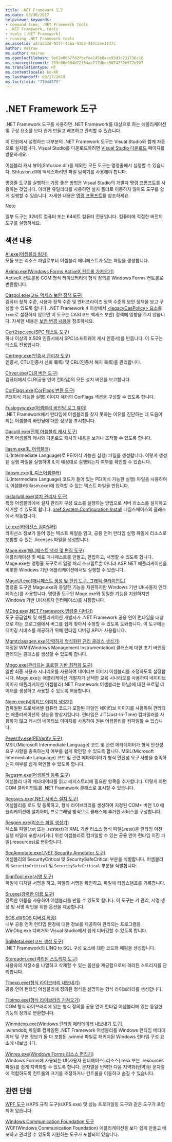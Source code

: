```yaml
---
title: .NET Framework 도구
ms.date: 03/30/2017
helpviewer_keywords:
- command line, .NET Framework tools
- .NET Framework, tools
- tools [.NET Framework]
- running .NET Framework tools
ms.assetid: a2ca532d-91f7-426a-9303-417c2ee1247c
author: mairaw
ms.author: mairaw
ms.openlocfilehash: 9e62e0637fd2fbcfee145b0ace93d3c231736c16
ms.sourcegitcommit: 289e06e904b72f34ac717dbcc5074239b977e707
ms.translationtype: HT
ms.contentlocale: ko-KR
ms.lasthandoff: 09/17/2019
ms.locfileid: "71044575"
---
```

# <a name="net-framework-tools"></a>.NET Framework 도구
.NET Framework 도구를 사용하면 .NET Framework를 대상으로 하는 애플리케이션 및 구성 요소를 보다 쉽게 만들고 배포하고 관리할 수 있습니다.  
  
이 단원에서 설명하는 대부분의 .NET Framework 도구는 Visual Studio와 함께 자동으로 설치됩니다. Visual Studio를 다운로드하려면 [Visual Studio 다운로드](https://visualstudio.microsoft.com/downloads/?utm_medium=microsoft&utm_source=docs.microsoft.com&utm_campaign=inline+link&utm_content=download+vs2019) 페이지를 방문하세요.
  
 어셈블리 캐시 뷰어(Shfusion.dll)를 제외한 모든 도구는 명령줄에서 실행할 수 있습니다. Shfusion.dll에 액세스하려면 파일 탐색기를 사용해야 합니다.  
  
 명령줄 도구를 실행하는 가장 좋은 방법은 Visual Studio의 개발자 명령 프롬프트를 사용하는 것입니다. 이러한 유틸리티를 사용하면 설치 폴더로 이동하지 않아도 도구를 쉽게 실행할 수 있습니다. 자세한 내용은 [명령 프롬프트](developer-command-prompt-for-vs.md)를 참조하세요.  
  
> [!NOTE]
> 일부 도구는 32비트 컴퓨터 또는 64비트 컴퓨터 전용입니다. 컴퓨터에 적절한 버전의 도구를 실행하세요.  
  
## <a name="in-this-section"></a>섹션 내용  
 [Al.exe(어셈블리 링커)](al-exe-assembly-linker.md)  
 모듈 또는 리소스 파일로부터 어셈블리 매니페스트가 있는 파일을 생성합니다.  
  
 [Aximp.exe(Windows Forms ActiveX 컨트롤 가져오기)](aximp-exe-windows-forms-activex-control-importer.md)  
 ActiveX 컨트롤용 COM 형식 라이브러리의 형식 정의를 Windows Forms 컨트롤로 변환합니다.  
  
 [Caspol.exe(코드 액세스 보안 정책 도구)](caspol-exe-code-access-security-policy-tool.md)  
 컴퓨터 정책 수준, 사용자 정책 수준 및 엔터프라이즈 정책 수준의 보안 정책을 보고 구성할 수 있도록 합니다. .NET Framework 4 이상에서 [\<legacyCasPolicy> 요소](../configure-apps/file-schema/runtime/netfx40-legacysecuritypolicy-element.md)를 `true`로 설정하지 않으면 이 도구는 CAS(코드 액세스 보안) 정책에 영향을 주지 않습니다. 자세한 내용은 [보안 변경 내용](../security/security-changes.md)을 참조하세요.  
  
 [Cert2spc.exe(SPC 테스트 도구)](cert2spc-exe-software-publisher-certificate-test-tool.md)  
 하나 이상의 X.509 인증서에서 SPC(소프트웨어 게시 인증서)를 만듭니다. 이 도구는 테스트 전용입니다.  
  
 [Certmgr.exe(인증서 관리자 도구)](certmgr-exe-certificate-manager-tool.md)  
 인증서, CTL(인증서 신뢰 목록) 및 CRL(인증서 해지 목록)을 관리합니다.  
  
 [Clrver.exe(CLR 버전 도구)](clrver-exe-clr-version-tool.md)  
 컴퓨터에서 CLR(공용 언어 런타임)의 모든 설치 버전을 보고합니다.  
  
 [CorFlags.exe(CorFlags 변환 도구)](corflags-exe-corflags-conversion-tool.md)  
 PE(이식 가능한 실행) 이미지 헤더의 CorFlags 섹션을 구성할 수 있도록 합니다.  
  
 [Fuslogvw.exe(어셈블리 바인딩 로그 뷰어)](fuslogvw-exe-assembly-binding-log-viewer.md)  
 .NET Framework에서 런타임에 어셈블리를 찾지 못하는 이유를 진단하는 데 도움이 되는 어셈블리 바인딩에 대한 정보를 표시합니다.  
  
 [Gacutil.exe(전역 어셈블리 캐시 도구)](gacutil-exe-gac-tool.md)  
 전역 어셈블리 캐시와 다운로드 캐시의 내용을 보거나 조작할 수 있도록 합니다.  
  
 [Ilasm.exe(IL 어셈블러)](ilasm-exe-il-assembler.md)  
 IL(Intermediate Language)로 PE(이식 가능한 실행) 파일을 생성합니다. 이렇게 생성된 실행 파일을 실행하여 IL이 예상대로 실행되는지 여부를 확인할 수 있습니다.  
  
 [Ildasm.exe(IL 디스어셈블러)](ildasm-exe-il-disassembler.md)  
 IL(Intermediate Language) 코드가 들어 있는 PE(이식 가능한 실행) 파일을 사용하여 IL 어셈블러(Ilasm.exe)에 입력할 수 있는 텍스트 파일을 만듭니다.  
  
 [Installutil.exe(설치 관리자 도구)](installutil-exe-installer-tool.md)  
 특정 어셈블리에서 설치 관리자 구성 요소를 실행하는 방법으로 서버 리소스를 설치하고 제거할 수 있도록 합니다. <xref:System.Configuration.Install> 네임스페이스의 클래스에서 작동합니다. 
  
 [Lc.exe(라이선스 컴파일러)](lc-exe-license-compiler.md)  
 라이선스 정보가 들어 있는 텍스트 파일을 읽고, 공용 언어 런타임 실행 파일에 리소스로 포함할 수 있는 .licenses 파일을 생성합니다. 
  
 [Mage.exe(매니페스트 생성 및 편집 도구)](mage-exe-manifest-generation-and-editing-tool.md)  
 애플리케이션 및 배포 매니페스트를 만들고, 편집하고, 서명할 수 있도록 합니다. Mage.exe는 명령줄 도구로서 일괄 처리 스크립트뿐 아니라 ASP.NET 애플리케이션을 비롯한 Windows 기반 애플리케이션에서도 실행할 수 있습니다.  
  
 [MageUI.exe(매니페스트 생성 및 편집 도구, 그래픽 클라이언트)](mageui-exe-manifest-generation-and-editing-tool-graphical-client.md)  
 명령줄 도구인 Mage.exe와 동일한 기능을 지원하지만 Windows 기반 UI(사용자 인터페이스)를 사용합니다. 명령줄 도구인 Mage.exe와 동일한 기능을 지원하지만 Windows 기반 UI(사용자 인터페이스)를 사용합니다.  
  
 [MDbg.exe(.NET Framework 명령줄 디버거)](mdbg-exe.md)  
 도구 공급업체 및 애플리케이션 개발자가 .NET Framework 공용 언어 런타임을 대상으로 하는 프로그램에서 버그를 쉽게 찾아서 수정할 수 있도록 도와줍니다. 이 도구에는 디버깅 서비스를 제공하기 위해 런타임 디버깅 API가 사용됩니다.  
  
 [Mgmtclassgen.exe(강력하게 형식화된 관리 클래스 생성기)](mgmtclassgen-exe.md)  
 지정된 WMI(Windows Management Instrumentation) 클래스에 대한 초기 바인딩 관리되는 클래스를 생성할 수 있도록 합니다.  
  
 [Mpgo.exe(관리되는 프로필 기반 최적화 도구)](mpgo-exe-managed-profile-guided-optimization-tool.md)  
 일반 최종 사용자 시나리오를 사용하여 네이티브 이미지 어셈블리를 조정하도록 설정합니다. Mpgo.exe는 애플리케이션 개발자가 선택한 교육 시나리오를 사용하여 네이티브 이미지 애플리케이션 어셈블리(.NET Framework 어셈블리는 아님)에 대한 프로필 데이터를 생성하고 사용할 수 있도록 허용합니다.  
  
 [Ngen.exe(네이티브 이미지 생성기)](ngen-exe-native-image-generator.md)  
 컴파일된 프로세서별 컴퓨터 코드가 포함된 파일인 네이티브 이미지를 사용하여 관리되는 애플리케이션의 성능을 향상시킵니다. 런타임은 JIT(Just-In-Time) 컴파일러를 사용하지 않고 캐시의 네이티브 이미지를 사용하여 원본 어셈블리를 컴파일할 수 있습니다.  
  
 [Peverify.exe(PEVerify 도구)](peverify-exe-peverify-tool.md)  
 MSIL(Microsoft Intermediate Language) 코드 및 관련 메타데이터가 형식 안전성 요구 사항을 충족하는지 여부를 쉽게 확인할 수 있도록 합니다. MSIL(Microsoft Intermediate Language) 코드 및 관련 메타데이터가 형식 안전성 요구 사항을 충족하는지 여부를 쉽게 확인할 수 있도록 합니다.  
  
 [Regasm.exe(어셈블리 등록 도구)](regasm-exe-assembly-registration-tool.md)  
 어셈블리 내의 메타데이터를 읽고 레지스트리에 필요한 항목을 추가합니다. 이렇게 하면 COM 클라이언트를 .NET Framework 클래스로 표시할 수 있습니다.  
  
 [Regsvcs.exe(.NET 서비스 설치 도구)](regsvcs-exe-net-services-installation-tool.md)  
 어셈블리를 로드 및 등록하고, 형식 라이브러리를 생성하여 지정된 COM+ 버전 1.0 애플리케이션에 설치하며, 프로그래밍 방식으로 클래스에 추가한 서비스를 구성합니다.  
  
 [Resgen.exe(리소스 파일 생성기)](resgen-exe-resource-file-generator.md)  
 텍스트 파일(.txt 또는 .restext)과 XML 기반 리소스 형식 파일(.resx)을 런타임 이진 실행 파일에 포함시키거나 위성 어셈블리로 컴파일할 수 있는 공용 언어 런타임 이진 파일(.resources)로 변환합니다.  
  
 [SecAnnotate.exe(.NET Security Annotator 도구)](secannotate-exe-net-security-annotator-tool.md)  
 어셈블리의 SecurityCritical 및 SecuritySafeCritical 부분을 식별합니다. 어셈블리의 `SecurityCritical` 및 `SecuritySafeCritical` 부분을 식별합니다.  
  
 [SignTool.exe(서명 도구)](signtool-exe.md)  
 파일에 디지털 서명을 하고, 파일의 서명을 확인하고, 파일에 타임스탬프를 기록합니다.  
  
 [Sn.exe(강력한 이름 도구)](sn-exe-strong-name-tool.md)  
 강력한 이름을 사용하여 어셈블리를 만들 수 있도록 합니다. 이 도구는 키 관리, 서명 생성 및 서명 확인을 위한 옵션을 제공합니다.  
  
 [SOS.dll(SOS 디버깅 확장)](sos-dll-sos-debugging-extension.md)  
 내부 공용 언어 런타임 환경에 대한 정보를 제공하여 관리되는 프로그램을 WinDbg.exe 디버거와 Visual Studio에서 쉽게 디버깅할 수 있도록 합니다.  
  
 [SqlMetal.exe(코드 생성 도구)](sqlmetal-exe-code-generation-tool.md)  
 .NET Framework의 LINQ to SQL 구성 요소에 대한 코드와 매핑을 생성합니다.  
  
 [Storeadm.exe(격리된 스토리지 도구)](storeadm-exe-isolated-storage-tool.md)  
 사용자의 저장소를 나열하고 삭제할 수 있는 옵션을 제공함으로써 격리된 스토리지를 관리합니다.  
  
 [Tlbexp.exe(형식 라이브러리 내보내기)](tlbexp-exe-type-library-exporter.md)  
 공용 언어 런타임 어셈블리에 정의된 형식을 설명하는 형식 라이브러리를 생성합니다.  
  
 [Tlbimp.exe(형식 라이브러리 가져오기)](tlbimp-exe-type-library-importer.md)  
 COM 형식 라이브러리에 있는 형식 정의를 공용 언어 런타임 어셈블리에 있는 동일한 기능의 정의로 변환합니다.  
  
 [Winmdexp.exe(Windows 런타임 메타데이터 내보내기 도구)](winmdexp-exe-windows-runtime-metadata-export-tool.md)  
 .winmdobj 파일로 컴파일된 .NET Framework 어셈블리를 Windows 런타임 메타데이터 및 구현 정보가 둘 다 포함된 .winmd 파일로 패키지된 Windows 런타임 구성 요소에 내보냅니다.  
  
 [Winres.exe(Windows Forms 리소스 편집기)](winres-exe-windows-forms-resource-editor.md)  
 Windows Forms에 사용되는 UI(사용자 인터페이스) 리소스(.resx 또는 .resources 파일)를 쉽게 지역화할 수 있도록 합니다. 문자열을 번역한 다음 지역화(번역)된 문자열에 적합하도록 컨트롤의 크기를 조정하거나 컨트롤을 이동하고 숨길 수 있습니다.  
  
## <a name="related-sections"></a>관련 단원  
 [WPF 도구](https://docs.microsoft.com/previous-versions/ms742404(v=vs.110))  
 isXPS 규칙 도구(isXPS.exe) 및 성능 프로파일링 도구와 같은 도구가 포함되어 있습니다.  
  
 [Windows Communication Foundation 도구](../wcf/tools.md)  
 WCF(Windows Communication Foundation) 애플리케이션을 보다 쉽게 만들고 배포하고 관리할 수 있도록 지원하는 도구가 포함되어 있습니다.
